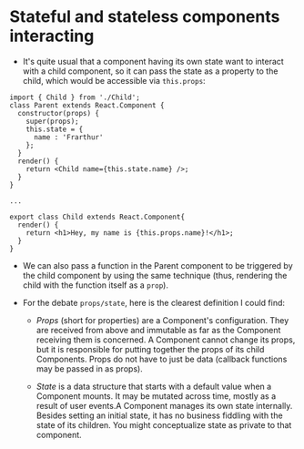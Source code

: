 # Stateful and stateless components interacting

* It's quite usual that a component having its own state want to interact with a child component, so it can pass the state as a property to the child, which would be accessible via `this.props`:

```
import { Child } from './Child';
class Parent extends React.Component {
  constructor(props) {
    super(props);
    this.state = {
      name : 'Frarthur'
    };
  }
  render() {
    return <Child name={this.state.name} />;
  }
}

...

export class Child extends React.Component{
  render() {
    return <h1>Hey, my name is {this.props.name}!</h1>;
  }
}
```

* We can also pass a function in the Parent component to be triggered by the child component by using the same technique (thus, rendering the child with the function itself as a `prop`).

* For the debate `props/state`, here is the clearest definition I could find:
    - _Props_ (short for properties) are a Component's configuration. They are received from above and immutable as far as the Component receiving them is concerned. A Component cannot change its props, but it is responsible for putting together the props of its child Components. Props do not have to just be data (callback functions may be passed in as props).

    - _State_ is a data structure that starts with a default value when a Component mounts. It may be mutated across time, mostly as a result of user events.A Component manages its own state internally. Besides setting an initial state, it has no business fiddling with the state of its children. You might conceptualize state as private to that component.